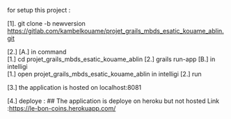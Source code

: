 for setup this project  :

[1]. git clone -b newversion https://gitlab.com/kambelkouame/projet_grails_mbds_esatic_kouame_ablin.git

[2.]
    [A.] in command   
        [1.] cd projet_grails_mbds_esatic_kouame_ablin
        [2.] grails run-app
    [B.] in intelligi   
        [1.] open projet_grails_mbds_esatic_kouame_ablin  in intelligi
        [2.] run

[3.] the application is hosted on localhost:8081

[4.] deploye :
    ## The application is deploye on heroku but not hosted
    Link :https://le-bon-coins.herokuapp.com/